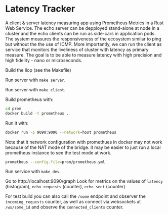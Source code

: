 # Latency Tracker 

A client & server latency measuring app  using Prometheus Metrics in a Rust Web Service. The echo server can be depployed stand-alone at node in a cluster and the echo clients can be run as side-cars in application pods. The system measures the responsiveness of the ecosystem similar to ping but without the the use of ICMP. More importantly, we can run the client as service that monitors the liveliness of cluster with latency as primary measure. The goal is to be able to measure latency with high precision and high fidelity - nano or microseconds.

Build the llop (see the Makefile)

Run server with `make server`.

Run server with `make client`.


Build prometheus with:

```bash
cd prom
docker build -t prometheus .
```

Run it with:

```bash
docker run -p 9090:9090 --network=host prometheus
```

Note that it network configuration with promethues in docker may not work because of the NAT mode of the bridge. it may be easier to just run a local prometheus instance to see the test mode at work.
```bash
prometheus --config.file=prom/prometheus.yml
```

Run service with `make dev`.

Go to http://localhost:9090/graph 
Look for metrics on the values of `latency` (histogram), `echo_requests` (counter), `echo_sent` (counter)


For test build you can also call the `/some` endpoint and observer the `incoming_requests` counter, as well as connect via websockets at `/ws/some_id` and observe the `connected_clients` counter.
